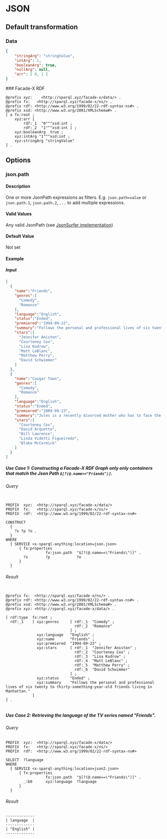 # JSON

## Default transformation

### Data

```json
{
    "stringArg": "stringValue",
    "intArg": 1,
    "booleanArg": true,
    "nullArg": null,
    "arr": [ 0, 1 ]
}
```

### Facade-X RDF

```turtle
@prefix xyz:    <http://sparql.xyz/facade-x/data/> .
@prefix fx:   <http://sparql.xyz/facade-x/ns/> .
@prefix rdf: <http://www.w3.org/1999/02/22-rdf-syntax-ns#> .
@prefix xsd: <http://www.w3.org/2001/XMLSchema#> .
[ a fx:root ;
    xyz:arr [
        rdf:_1  "0"^^xsd:int ;
        rdf:_2  "1"^^xsd:int ] ;
    xyz:booleanArg  true ;
    xyz:intArg "1"^^xsd:int ;
    xyz:stringArg "stringValue"
] .
```

## Options

### json.path

#### Description

One or more JsonPath expressions as filters. E.g. `json.path=value` or `json.path.1`, `json.path.2`, `...` to add multiple expressions.

#### Valid Values

Any valid JsonPath (see [JsonSurfer implementation](https://github.com/jsurfer/JsonSurfer))

#### Default Value

Not set

#### Example

##### Input

```json
[
  {
    "name":"Friends",
    "genres":[
      "Comedy",
      "Romance"
    ],
    "language":"English",
    "status":"Ended",
    "premiered":"1994-09-22",
    "summary":"Follows the personal and professional lives of six twenty to thirty-something-year-old friends living in Manhattan.",
    "stars":[
      "Jennifer Aniston",
      "Courteney Cox",
      "Lisa Kudrow",
      "Matt LeBlanc",
      "Matthew Perry",
      "David Schwimmer"
    ]
  },
  {
    "name":"Cougar Town",
    "genres":[
      "Comedy",
      "Romance"
    ],
    "language":"English",
    "status":"Ended",
    "premiered":"2009-09-23",
    "summary":"Jules is a recently divorced mother who has to face the unkind realities of dating in a world obsessed with beauty and youth. As she becomes older, she starts discovering herself.",
    "stars":[
      "Courteney Cox",
      "David Arquette",
      "Bill Lawrence",
      "Linda Videtti Figueiredo",
      "Blake McCormick"
    ]
  }
]
```

##### Use Case 1: Constructing a Facade-X RDF Graph only only containers that match the Json Path ``$[?(@.name=="Friends")]``.

###### Query

```

PREFIX  xyz:  <http://sparql.xyz/facade-x/data/>
PREFIX  fx:   <http://sparql.xyz/facade-x/ns/>
PREFIX  rdf:  <http://www.w3.org/1999/02/22-rdf-syntax-ns#>

CONSTRUCT
  {
    ?s ?p ?o .
  }
WHERE
  { SERVICE <x-sparql-anything:location=json.json>
      { fx:properties
                  fx:json.path  "$[?(@.name==\"Friends\")]" .
        ?s        ?p            ?o
      }
  }

```

###### Result

```turtle

@prefix fx:  <http://sparql.xyz/facade-x/ns/> .
@prefix rdf: <http://www.w3.org/1999/02/22-rdf-syntax-ns#> .
@prefix xsd: <http://www.w3.org/2001/XMLSchema#> .
@prefix xyz: <http://sparql.xyz/facade-x/data/> .

[ rdf:type  fx:root ;
  rdf:_1    [ xyz:genres     [ rdf:_1  "Comedy" ;
                               rdf:_2  "Romance"
                             ] ;
              xyz:language   "English" ;
              xyz:name       "Friends" ;
              xyz:premiered  "1994-09-22" ;
              xyz:stars      [ rdf:_1  "Jennifer Aniston" ;
                               rdf:_2  "Courteney Cox" ;
                               rdf:_3  "Lisa Kudrow" ;
                               rdf:_4  "Matt LeBlanc" ;
                               rdf:_5  "Matthew Perry" ;
                               rdf:_6  "David Schwimmer"
                             ] ;
              xyz:status     "Ended" ;
              xyz:summary    "Follows the personal and professional lives of six twenty to thirty-something-year-old friends living in Manhattan."
            ]
] .


```

##### Use Case 2: Retrieving the language of the TV series named "Friends".

###### Query

```
PREFIX  xyz:  <http://sparql.xyz/facade-x/data/>
PREFIX  fx:   <http://sparql.xyz/facade-x/ns/>
PREFIX  rdf:  <http://www.w3.org/1999/02/22-rdf-syntax-ns#>

SELECT  ?language
WHERE
  { SERVICE <x-sparql-anything:location=json2.json>
      { fx:properties
                  fx:json.path  "$[?(@.name==\"Friends\")]" .
        _:b0      xyz:language  ?language
      }
  }
```

###### Result

```
-------------
| language  |
-------------
| "English" |
-------------
```

